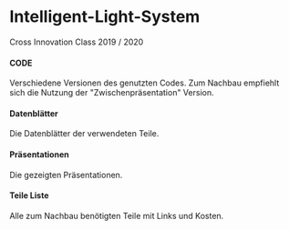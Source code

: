# Intelligent-Light-System
Cross Innovation Class 2019 / 2020




#### CODE
Verschiedene Versionen des genutzten Codes. 
Zum Nachbau empfiehlt sich die Nutzung der "Zwischenpräsentation" Version.

#### Datenblätter
Die Datenblätter der verwendeten Teile.

#### Präsentationen
Die gezeigten Präsentationen.

#### Teile Liste
Alle zum Nachbau benötigten Teile mit Links und Kosten.
